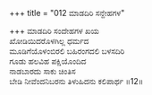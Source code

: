 +++
title = "012 ಮಾಡದಿರಿ ಸನ್ದೇಹಗಳ"

+++
ಮಾಡದಿರಿ ಸಂದೇಹಗಳ ಖಯ  
ಖೋಡಿಯಿದರೊಳಗಿಲ್ಲ ಧರ್ಮದ  
ಮೂಡಿಗೆಯೊಳಂಬಿರಲಿ ಬಹಿರಂಗದಲಿ ಬಳಸದಿರಿ   
ಗೂಡು ಹಲವಿಹ ಪಕ್ಷಿಯೊಂದಿದ  
ನಾಡಬಾರದು ಸಾಕು ಚಿಂತಿಸ  
ಬೇಡಿ ನೀವೆಂದನಿಬರನು ತಿಳುಹಿದನು ಕಲಿಪಾರ್ಥ     ॥12॥